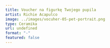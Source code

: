 ```yaml
---
title: Voucher na figurkę Twojego pupila
artist: Richie Acapulco
image: ../images/vocuher-05-pet-portrait.png
type: Ceramika
url: undefined
format: "-"
featured: false
---
```

